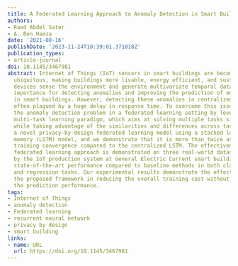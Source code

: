 ```yaml
---
title: A Federated Learning Approach to Anomaly Detection in Smart Buildings
authors:
- Raed Abdel Sater
- A. Ben Hamza
date: '2021-08-16'
publishDate: '2023-11-24T10:39:01.371018Z'
publication_types:
- article-journal
doi: 10.1145/3467981
abstract: Internet of Things (IoT) sensors in smart buildings are becoming increasingly
  ubiquitous, making buildings more livable, energy efficient, and sustainable. These
  devices sense the environment and generate multivariate temporal data of paramount
  importance for detecting anomalies and improving the prediction of energy usage
  in smart buildings. However, detecting these anomalies in centralized systems is
  often plagued by a huge delay in response time. To overcome this issue, we formulate
  the anomaly detection problem in a federated learning setting by leveraging the
  multi-task learning paradigm, which aims at solving multiple tasks simultaneously
  while taking advantage of the similarities and differences across tasks. We propose
  a novel privacy-by-design federated learning model using a stacked long short-time
  memory (LSTM) model, and we demonstrate that it is more than twice as fast during
  training convergence compared to the centralized LSTM. The effectiveness of our
  federated learning approach is demonstrated on three real-world datasets generated
  by the IoT production system at General Electric Current smart building, achieving
  state-of-the-art performance compared to baseline methods in both classification
  and regression tasks. Our experimental results demonstrate the effectiveness of
  the proposed framework in reducing the overall training cost without compromising
  the prediction performance.
tags:
- Internet of Things
- anomaly detection
- Federated learning
- recurrent neural network
- privacy by design
- smart building
links:
- name: URL
  url: https://doi.org/10.1145/3467981
---
```


